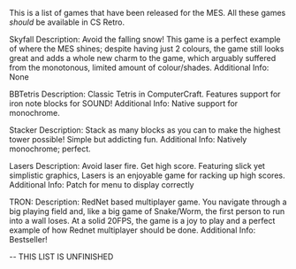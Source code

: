 This is a list of games that have been released for the MES. All these games *should* be available in CS Retro.


Skyfall
Description: Avoid the falling snow! This game is a perfect example of where the MES shines; despite having just 2 colours, the game still looks great and adds a whole new charm to the game, which arguably suffered from the monotonous, limited amount of colour/shades.
Additional Info: None


BBTetris
Description: Classic Tetris in ComputerCraft. Features support for iron note blocks for SOUND!
Additional Info: Native support for monochrome.


Stacker
Description: Stack as many blocks as you can to make the highest tower possible! Simple but addicting fun.
Additional Info: Natively monochrome; perfect.


Lasers
Description: Avoid laser fire. Get high score. Featuring slick yet simplistic graphics, Lasers is an enjoyable game for racking up high scores.
Additional Info: Patch for menu to display correctly


TRON:
Description: RedNet based multiplayer game. You navigate through a big playing field and, like a big game of Snake/Worm, the first person to run into a wall loses. At a solid 20FPS, the game is a joy to play and a perfect example of how Rednet multiplayer should be done.
Additional Info: Bestseller!



-- THIS LIST IS UNFINISHED
